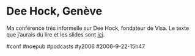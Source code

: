 # Dee Hock, Genève

Ma conférence très informelle sur Dee Hock, fondateur de Visa. Le texte que j’aurais du lire et les slides sont [ici](manager-par-la-connexion.md).  


#conf #noepub #podcasts #y2006 #2006-9-22-15h47
